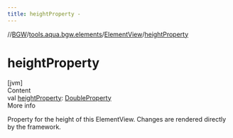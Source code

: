 ```yaml
---
title: heightProperty -
---
```

//[BGW](../../../index.md)/[tools.aqua.bgw.elements](../index.md)/[ElementView](index.md)/[heightProperty](height-property.md)



# heightProperty  
[jvm]  
Content  
val [heightProperty](height-property.md): [DoubleProperty](../../tools.aqua.bgw.observable/-double-property/index.md)  
More info  


Property for the height of this ElementView. Changes are rendered directly by the framework.

  



